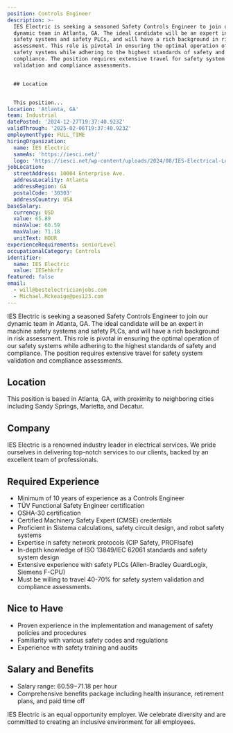 ```yaml
---
position: Controls Engineer
description: >-
  IES Electric is seeking a seasoned Safety Controls Engineer to join our
  dynamic team in Atlanta, GA. The ideal candidate will be an expert in machine
  safety systems and safety PLCs, and will have a rich background in risk
  assessment. This role is pivotal in ensuring the optimal operation of our
  safety systems while adhering to the highest standards of safety and
  compliance. The position requires extensive travel for safety system
  validation and compliance assessments.


  ## Location


  This position...
location: 'Atlanta, GA'
team: Industrial
datePosted: '2024-12-27T19:37:40.923Z'
validThrough: '2025-02-06T19:37:40.923Z'
employmentType: FULL_TIME
hiringOrganization:
  name: IES Electric
  sameAs: 'https://iesci.net/'
  logo: 'https://iesci.net/wp-content/uploads/2024/08/IES-Electrical-Logo-color.png'
jobLocation:
  streetAddress: 10004 Enterprise Ave.
  addressLocality: Atlanta
  addressRegion: GA
  postalCode: '30303'
  addressCountry: USA
baseSalary:
  currency: USD
  value: 65.89
  minValue: 60.59
  maxValue: 71.18
  unitText: HOUR
experienceRequirements: seniorLevel
occupationalCategory: Controls
identifier:
  name: IES Electric
  value: IESehkrfz
featured: false
email:
  - will@bestelectricianjobs.com
  - Michael.Mckeaige@pes123.com
---
```




IES Electric is seeking a seasoned Safety Controls Engineer to join our dynamic team in Atlanta, GA. The ideal candidate will be an expert in machine safety systems and safety PLCs, and will have a rich background in risk assessment. This role is pivotal in ensuring the optimal operation of our safety systems while adhering to the highest standards of safety and compliance. The position requires extensive travel for safety system validation and compliance assessments.

## Location

This position is based in Atlanta, GA, with proximity to neighboring cities including Sandy Springs, Marietta, and Decatur.

## Company

IES Electric is a renowned industry leader in electrical services. We pride ourselves in delivering top-notch services to our clients, backed by an excellent team of professionals.

## Required Experience

- Minimum of 10 years of experience as a Controls Engineer
- TÜV Functional Safety Engineer certification
- OSHA-30 certification
- Certified Machinery Safety Expert (CMSE) credentials
- Proficient in Sistema calculations, safety circuit design, and robot safety systems
- Expertise in safety network protocols (CIP Safety, PROFIsafe)
- In-depth knowledge of ISO 13849/IEC 62061 standards and safety system design
- Extensive experience with safety PLCs (Allen-Bradley GuardLogix, Siemens F-CPU)
- Must be willing to travel 40-70% for safety system validation and compliance assessments.

## Nice to Have

- Proven experience in the implementation and management of safety policies and procedures
- Familiarity with various safety codes and regulations
- Experience with safety training and audits

## Salary and Benefits

- Salary range: $60.59-$71.18 per hour
- Comprehensive benefits package including health insurance, retirement plans, and paid time off

IES Electric is an equal opportunity employer. We celebrate diversity and are committed to creating an inclusive environment for all employees.
